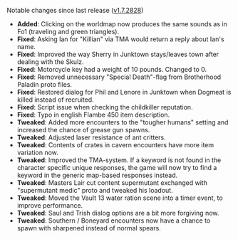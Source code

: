 Notable changes since last release ([v1.7.2828](https://github.com/rotators/Fo1in2/releases/tag/v1.7.2828))

- **Added**: Clicking on the worldmap now produces the same sounds as in Fo1 (traveling and green triangles).
- **Fixed**: Asking Ian for "Killian" via TMA would return a reply about Ian's name.
- **Fixed**: Improved the way Sherry in Junktown stays/leaves town after dealing with the Skulz.
- **Fixed**: Motorcycle key had a weight of 10 pounds. Changed to 0.
- **Fixed**: Removed unnecessary "Special Death"-flag from Brotherhood Paladin proto files.
- **Fixed**: Restored dialog for Phil and Lenore in Junktown when Dogmeat is killed instead of recruited.
- **Fixed**: Script issue when checking the childkiller reputation.
- **Fixed**: Typo in english Flambe 450 item description.
- **Tweaked**: Added more encounters to the "tougher humans" setting and increased the chance of grease gun spawns.
- **Tweaked**: Adjusted laser resistance of ant critters.
- **Tweaked**: Contents of crates in cavern encounters have more item variation now.
- **Tweaked**: Improved the TMA-system. If a keyword is not found in the character specific unique responses, the game will now try to find a keyword in the generic map-based responses instead.
- **Tweaked**: Masters Lair cut content supermutant exchanged with "supermutant medic" proto and tweaked his loadout.
- **Tweaked**: Moved the Vault 13 water ration scene into a timer event, to improve performance.
- **Tweaked**: Saul and Trish dialog options are a bit more forgiving now.
- **Tweaked**: Southern / Boneyard encounters now have a chance to spawn with sharpened instead of normal spears.
